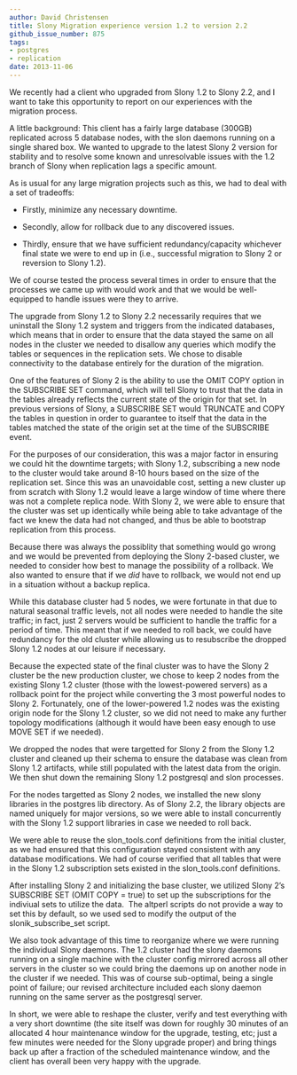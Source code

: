 ```yaml
---
author: David Christensen
title: Slony Migration experience version 1.2 to version 2.2
github_issue_number: 875
tags:
- postgres
- replication
date: 2013-11-06
---
```


We recently had a client who upgraded from Slony 1.2 to Slony 2.2, and I want to take this opportunity to report on our experiences with the migration process.

A little background: This client has a fairly large database (300GB) replicated across 5 database nodes, with the slon daemons running on a single shared box. We wanted to upgrade to the latest Slony 2 version for stability and to resolve some known and unresolvable issues with the 1.2 branch of Slony when replication lags a specific amount.

As is usual for any large migration projects such as this, we had to deal with a set of tradeoffs:

- Firstly, minimize any necessary downtime.

- Secondly, allow for rollback due to any discovered issues.

- Thirdly, ensure that we have sufficient redundancy/capacity whichever final state we were to end up in (i.e., successful migration to Slony 2 or reversion to Slony 1.2).

We of course tested the process several times in order to ensure that the processes we came up with would work and that we would be well-equipped to handle issues were they to arrive.

The upgrade from Slony 1.2 to Slony 2.2 necessarily requires that we uninstall the Slony 1.2 system and triggers from the indicated databases, which means that in order to ensure that the data stayed the same on all nodes in the cluster we needed to disallow any queries which modify the tables or sequences in the replication sets. We chose to disable connectivity to the database entirely for the duration of the migration.

One of the features of Slony 2 is the ability to use the OMIT COPY option in the SUBSCRIBE SET command, which will tell Slony to trust that the data in the tables already reflects the current state of the origin for that set. In previous versions of Slony, a SUBSCRIBE SET would TRUNCATE and COPY the tables in question in order to guarantee to itself that the data in the tables matched the state of the origin set at the time of the SUBSCRIBE event.

For the purposes of our consideration, this was a major factor in ensuring we could hit the downtime targets; with Slony 1.2, subscribing a new node to the cluster would take around 8-10 hours based on the size of the replication set. Since this was an unavoidable cost, setting a new cluster up from scratch with Slony 1.2 would leave a large window of time where there was not a complete replica node. With Slony 2, we were able to ensure that the cluster was set up identically while being able to take advantage of the fact we knew the data had not changed, and thus be able to bootstrap replication from this process.

Because there was always the possiblity that something would go wrong and we would be prevented from deploying the Slony 2-based cluster, we needed to consider how best to manage the possibility of a rollback. We also wanted to ensure that if we *did* have to rollback, we would not end up in a situation without a backup replica.

While this database cluster had 5 nodes, we were fortunate in that due to natural seasonal traffic levels, not all nodes were needed to handle the site traffic; in fact, just 2 servers would be sufficient to handle the traffic for a period of time. This meant that if we needed to roll back, we could have redundancy for the old cluster while allowing us to resubscribe the dropped Slony 1.2 nodes at our leisure if necessary.

Because the expected state of the final cluster was to have the Slony 2 cluster be the new production cluster, we chose to keep 2 nodes from the existing Slony 1.2 cluster (those with the lowest-powered servers) as a rollback point for the project while converting the 3 most powerful nodes to Slony 2. Fortunately, one of the lower-powered 1.2 nodes was the existing origin node for the Slony 1.2 cluster, so we did not need to make any further topology modifications (although it would have been easy enough to use MOVE SET if we needed).

We dropped the nodes that were targetted for Slony 2 from the Slony 1.2 cluster and cleaned up their schema to ensure the database was clean from Slony 1.2 artifacts, while still populated with the latest data from the origin. We then shut down the remaining Slony 1.2 postgresql and slon processes.

For the nodes targetted as Slony 2 nodes, we installed the new slony libraries in the postgres lib directory. As of Slony 2.2, the library objects are named uniquely for major versions, so we were able to install concurrently with the Slony 1.2 support libraries in case we needed to roll back.

We were able to reuse the slon_tools.conf definitions from the initial cluster, as we had ensured that this configuration stayed consistent with any database modifications. We had of course verified that all tables that were in the Slony 1.2 subscription sets existed in the slon_tools.conf definitions.

After installing Slony 2 and initializing the base cluster, we utilized Slony 2’s SUBSCRIBE SET (OMIT COPY = true) to set up the subscriptions for the indiviual sets to utilize the data.  The altperl scripts do not provide a way to set this by default, so we used sed to modify the output of the slonik_subscribe_set script.

We also took advantage of this time to reorganize where we were running the individual Slony daemons. The 1.2 cluster had the slony daemons running on a single machine with the cluster config mirrored across all other servers in the cluster so we could bring the daemons up on another node in the cluster if we needed. This was of course sub-optimal, being a single point of failure; our revised architecture included each slony daemon running on the same server as the postgresql server.

In short, we were able to reshape the cluster, verify and test everything with a very short downtime (the site itself was down for roughly 30 minutes of an allocated 4 hour maintenance window for the upgrade, testing, etc; just a few minutes were needed for the Slony upgrade proper) and bring things back up after a fraction of the scheduled maintenance window, and the client has overall been very happy with the upgrade.
